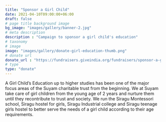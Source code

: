 ```yaml
---
title: "Sponsor a Girl Child"
date: 2021-04-10T09:00:00+06:00
draft: false
# page title background image
bg_image: "images/gallery/banner-2.jpg"
# meta description
description : "Campaign to sponsor a girl child's education"
# taxonomy
# image
image: "images/gallery/donate-girl-education-thumb.png"
# donate url
donate_url : "https://fundraisers.giveindia.org/fundraisers/sponsor-a-girl-childs-education"
# type
type: "donate"
---
```


A Girl Child’s Education up to higher studies has been one of the major focus 
areas of the Suyam charitable trust from the beginning. We at Suyam take care 
of girl children from the young age of 2 years and nurture them until they 
recontribute to trust and society. We run the Siragu Montessori school, Siragu 
hostel for girls, Siragu Industrial college and Siragu teenage girls hostel to 
better serve the needs of a girl child according to their age requirements.
